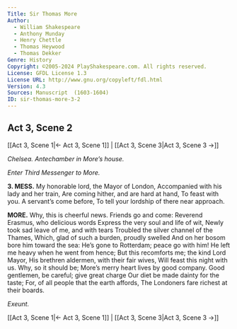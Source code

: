 ```yaml
---
Title: Sir Thomas More
Author: 
  - William Shakespeare
  - Anthony Munday
  - Henry Chettle
  - Thomas Heywood
  - Thomas Dekker
Genre: History
Copyright: ©2005-2024 PlayShakespeare.com. All rights reserved.
License: GFDL License 1.3
License URL: http://www.gnu.org/copyleft/fdl.html
Version: 4.3
Sources: Manuscript  (1603-1604)
ID: sir-thomas-more-3-2
---
```


## Act 3, Scene 2
[[Act 3, Scene 1|← Act 3, Scene 1]] | [[Act 3, Scene 3|Act 3, Scene 3 →]]

*Chelsea. Antechamber in More’s house.*

*Enter Third Messenger to More.*

**3. MESS.**
My honorable lord, the Mayor of London,
Accompanied with his lady and her train,
Are coming hither, and are hard at hand,
To feast with you. A servant’s come before,
To tell your lordship of there near approach.

**MORE.**
Why, this is cheerful news. Friends go and come:
Reverend Erasmus, who delicious words
Express the very soul and life of wit,
Newly took sad leave of me, and with tears
Troubled the silver channel of the Thames,
Which, glad of such a burden, proudly swelled
And on her bosom bore him toward the sea:
He’s gone to Rotterdam; peace go with him!
He left me heavy when he went from hence;
But this recomforts me; the kind Lord Mayor,
His brethren aldermen, with their fair wives,
Will feast this night with us. Why, so it should be;
More’s merry heart lives by good company.
Good gentlemen, be careful; give great charge
Our diet be made dainty for the taste;
For, of all people that the earth affords,
The Londoners fare richest at their boards.

*Exeunt.*

[[Act 3, Scene 1|← Act 3, Scene 1]] | [[Act 3, Scene 3|Act 3, Scene 3 →]]
